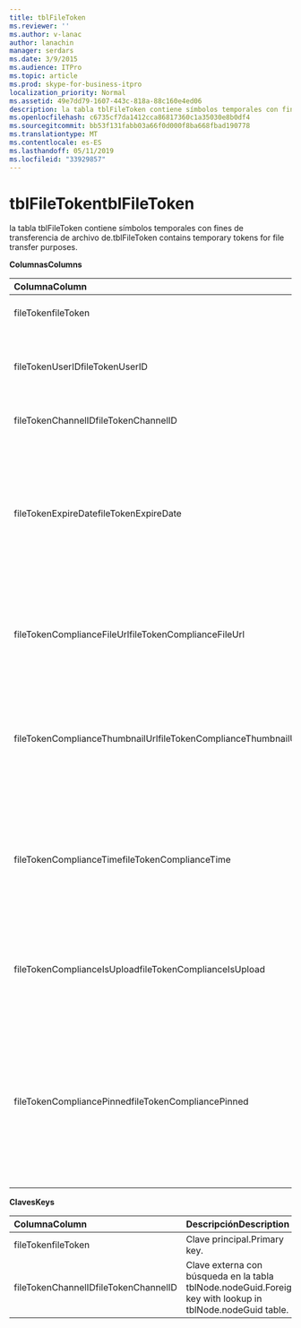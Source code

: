 ```yaml
---
title: tblFileToken
ms.reviewer: ''
ms.author: v-lanac
author: lanachin
manager: serdars
ms.date: 3/9/2015
ms.audience: ITPro
ms.topic: article
ms.prod: skype-for-business-itpro
localization_priority: Normal
ms.assetid: 49e7dd79-1607-443c-818a-88c160e4ed06
description: la tabla tblFileToken contiene símbolos temporales con fines de transferencia de archivo de.
ms.openlocfilehash: c6735cf7da1412cca86817360c1a35030e8b0df4
ms.sourcegitcommit: bb53f131fabb03a66f0d000f8ba668fbad190778
ms.translationtype: MT
ms.contentlocale: es-ES
ms.lasthandoff: 05/11/2019
ms.locfileid: "33929857"
---
```

# <a name="tblfiletoken"></a><span data-ttu-id="39e8b-103">tblFileToken</span><span class="sxs-lookup"><span data-stu-id="39e8b-103">tblFileToken</span></span>
 
<span data-ttu-id="39e8b-104">la tabla tblFileToken contiene símbolos temporales con fines de transferencia de archivo de.</span><span class="sxs-lookup"><span data-stu-id="39e8b-104">tblFileToken contains temporary tokens for file transfer purposes.</span></span>
  
<span data-ttu-id="39e8b-105">**Columnas**</span><span class="sxs-lookup"><span data-stu-id="39e8b-105">**Columns**</span></span>

|<span data-ttu-id="39e8b-106">**Columna**</span><span class="sxs-lookup"><span data-stu-id="39e8b-106">**Column**</span></span>|<span data-ttu-id="39e8b-107">**Tipo**</span><span class="sxs-lookup"><span data-stu-id="39e8b-107">**Type**</span></span>|<span data-ttu-id="39e8b-108">**Descripción**</span><span class="sxs-lookup"><span data-stu-id="39e8b-108">**Description**</span></span>|
|:-----|:-----|:-----|
|<span data-ttu-id="39e8b-109">fileToken</span><span class="sxs-lookup"><span data-stu-id="39e8b-109">fileToken</span></span>  <br/> |<span data-ttu-id="39e8b-110">nvarchar (50), no es nulo</span><span class="sxs-lookup"><span data-stu-id="39e8b-110">nvarchar (50), not null</span></span>  <br/> |<span data-ttu-id="39e8b-111">Símbolo único (GUID).</span><span class="sxs-lookup"><span data-stu-id="39e8b-111">Unique token (a GUID).</span></span>  <br/> |
|<span data-ttu-id="39e8b-112">fileTokenUserID</span><span class="sxs-lookup"><span data-stu-id="39e8b-112">fileTokenUserID</span></span>  <br/> |<span data-ttu-id="39e8b-113">int, no es nulo</span><span class="sxs-lookup"><span data-stu-id="39e8b-113">int, not null</span></span>  <br/> |<span data-ttu-id="39e8b-114">Identificador de la entidad de seguridad que va a transferir el archivo.</span><span class="sxs-lookup"><span data-stu-id="39e8b-114">ID of the principal that is transferring the file.</span></span>  <br/> |
|<span data-ttu-id="39e8b-115">fileTokenChannelID</span><span class="sxs-lookup"><span data-stu-id="39e8b-115">fileTokenChannelID</span></span>  <br/> |<span data-ttu-id="39e8b-116">GUID, no es nulo</span><span class="sxs-lookup"><span data-stu-id="39e8b-116">GUID, not null</span></span>  <br/> |<span data-ttu-id="39e8b-117">GUID del nodo del salón de chat.</span><span class="sxs-lookup"><span data-stu-id="39e8b-117">GUID of the chat room node.</span></span>  <br/> |
|<span data-ttu-id="39e8b-118">fileTokenExpireDate</span><span class="sxs-lookup"><span data-stu-id="39e8b-118">fileTokenExpireDate</span></span>  <br/> |<span data-ttu-id="39e8b-119">DateTime, no es nulo</span><span class="sxs-lookup"><span data-stu-id="39e8b-119">datetime, not null</span></span>  <br/> |<span data-ttu-id="39e8b-120">Tiempo de expiración.</span><span class="sxs-lookup"><span data-stu-id="39e8b-120">Expiration time.</span></span> <span data-ttu-id="39e8b-121">(Los tokens caducan después de 30 minutos, a menos que anclados (vea las siguientes descripciones en esta columna).</span><span class="sxs-lookup"><span data-stu-id="39e8b-121">(Tokens expire after 30 minutes, unless pinned (see the following descriptions in this column).</span></span>  <br/> |
|<span data-ttu-id="39e8b-122">fileTokenComplianceFileUrl</span><span class="sxs-lookup"><span data-stu-id="39e8b-122">fileTokenComplianceFileUrl</span></span>  <br/> |<span data-ttu-id="39e8b-123">nvarchar(256)</span><span class="sxs-lookup"><span data-stu-id="39e8b-123">nvarchar(256)</span></span>  <br/> |<span data-ttu-id="39e8b-124">Dirección URL del archivo transferido (para el uso del servicio de cumplimiento de normas).</span><span class="sxs-lookup"><span data-stu-id="39e8b-124">URL of the transferred file (for Compliance service use).</span></span>  <br/> |
|<span data-ttu-id="39e8b-125">fileTokenComplianceThumbnailUrl</span><span class="sxs-lookup"><span data-stu-id="39e8b-125">fileTokenComplianceThumbnailUrl</span></span>  <br/> |<span data-ttu-id="39e8b-126">nvarchar(256)</span><span class="sxs-lookup"><span data-stu-id="39e8b-126">nvarchar(256)</span></span>  <br/> |<span data-ttu-id="39e8b-127">Dirección URL de la imagen en miniatura del archivo transferido (para el uso del servicio de cumplimiento de normas).</span><span class="sxs-lookup"><span data-stu-id="39e8b-127">URL of the thumbnail for the transferred file (for Compliance service use).</span></span>  <br/> |
|<span data-ttu-id="39e8b-128">fileTokenComplianceTime</span><span class="sxs-lookup"><span data-stu-id="39e8b-128">fileTokenComplianceTime</span></span>  <br/> |<span data-ttu-id="39e8b-129">datetime2</span><span class="sxs-lookup"><span data-stu-id="39e8b-129">datetime2</span></span>  <br/> |<span data-ttu-id="39e8b-130">Marca de tiempo para la operación de transferencia de archivo real (para el uso del servicio de cumplimiento de normas).</span><span class="sxs-lookup"><span data-stu-id="39e8b-130">Timestamp for the actual file transfer operation (for Compliance service use).</span></span>  <br/> |
|<span data-ttu-id="39e8b-131">fileTokenComplianceIsUpload</span><span class="sxs-lookup"><span data-stu-id="39e8b-131">fileTokenComplianceIsUpload</span></span>  <br/> |<span data-ttu-id="39e8b-132">bit</span><span class="sxs-lookup"><span data-stu-id="39e8b-132">bit</span></span>  <br/> |<span data-ttu-id="39e8b-133">True si la carga; False si descarga (para el uso del servicio de cumplimiento de normas).</span><span class="sxs-lookup"><span data-stu-id="39e8b-133">True if upload; False if download (for Compliance service use).</span></span>  <br/> |
|<span data-ttu-id="39e8b-134">fileTokenCompliancePinned</span><span class="sxs-lookup"><span data-stu-id="39e8b-134">fileTokenCompliancePinned</span></span>  <br/> |<span data-ttu-id="39e8b-135">bit, no es nulo</span><span class="sxs-lookup"><span data-stu-id="39e8b-135">bit, not null</span></span>  <br/> |<span data-ttu-id="39e8b-136">True si se fija el símbolo (token).</span><span class="sxs-lookup"><span data-stu-id="39e8b-136">True if token is pinned.</span></span> <span data-ttu-id="39e8b-137">Se utiliza para mantener el token en la tabla hasta que el servicio de cumplimiento tiene una oportunidad para recuperar los campos correspondientes de él.</span><span class="sxs-lookup"><span data-stu-id="39e8b-137">It's used to keep the token in the table until Compliance service has a chance to retrieve the relevant fields from it.</span></span>  <br/> |
   
<span data-ttu-id="39e8b-138">**Claves**</span><span class="sxs-lookup"><span data-stu-id="39e8b-138">**Keys**</span></span>

|<span data-ttu-id="39e8b-139">**Columna**</span><span class="sxs-lookup"><span data-stu-id="39e8b-139">**Column**</span></span>|<span data-ttu-id="39e8b-140">**Descripción**</span><span class="sxs-lookup"><span data-stu-id="39e8b-140">**Description**</span></span>|
|:-----|:-----|
|<span data-ttu-id="39e8b-141">fileToken</span><span class="sxs-lookup"><span data-stu-id="39e8b-141">fileToken</span></span>  <br/> |<span data-ttu-id="39e8b-142">Clave principal.</span><span class="sxs-lookup"><span data-stu-id="39e8b-142">Primary key.</span></span>  <br/> |
|<span data-ttu-id="39e8b-143">fileTokenChannelID</span><span class="sxs-lookup"><span data-stu-id="39e8b-143">fileTokenChannelID</span></span>  <br/> |<span data-ttu-id="39e8b-144">Clave externa con búsqueda en la tabla tblNode.nodeGuid.</span><span class="sxs-lookup"><span data-stu-id="39e8b-144">Foreign key with lookup in tblNode.nodeGuid table.</span></span>  <br/> |
   

